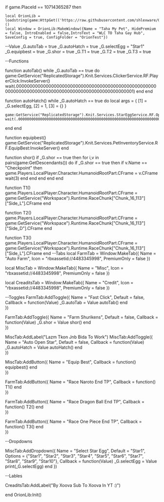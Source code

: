 if game.PlaceId == 10714365287 then

    local OrionLib = loadstring(game:HttpGet(('https://raw.githubusercontent.com/shlexware/Orion/main/source')))()
    local Window = OrionLib:MakeWindow({Name = "Taha My Pet", HidePremium = false, IntroEnabled = false,IntroText = "WLC TO Taha Gay Hub", SaveConfig = true, ConfigFolder = "OrionTest"})

--Value
_G.autoTab = true
_G.autoHatch = true
_G.selectEgg = "Star1"
_G.equipbest = true
_G.shor = true
_G.T1 = true
_G.T2 = true
_G.T3 = true


--Functions

function autoTab()
    while _G.autoTab == true do
        game:GetService("ReplicatedStorage").Knit.Services.ClickerService.RF.PlayerClick:InvokeServer()
        wait(.0000000000000000000000000000000000000000000000000000000000000000000000000000000000000000000000000001)
     end
    end


function autoHatch()
    while _G.autoHatch == true do
local args = {
    [1] = _G.selectEgg,
    [2] = 1,
    [3] = {}
}

    game:GetService("ReplicatedStorage").Knit.Services.StarEggService.RF.OpenEggs:InvokeServer(unpack(args))
    wait(.000000000000000000000000000000000000000000000000000000000000000000000000000000000000000000000000000000001)
end
end

function equipbest()
    game:GetService("ReplicatedStorage").Knit.Services.PetInventoryService.RF.EquipBest:InvokeServer()
end

function shor()
	if _G.shor == true then
		for i,v in pairs(game:GetDescendants()) do
			if _G.shor == true then
				if v.Name == "Checkpoint" then
					game.Players.LocalPlayer.Character.HumanoidRootPart.CFrame = v.CFrame
					wait(3)
				end
			end
		end
	end
end

function T1()
	game.Players.LocalPlayer.Character.HumanoidRootPart.CFrame = game:GetService("Workspace").Runtime.RaceChunk["Chunk_16_113"]["Side_L"].CFrame
end

function T2()
	game.Players.LocalPlayer.Character.HumanoidRootPart.CFrame = game:GetService("Workspace").Runtime.RaceChunk["Chunk_16_113"]["Side_D"].CFrame
end

function T3()
	game.Players.LocalPlayer.Character.HumanoidRootPart.CFrame = game:GetService("Workspace").Runtime.RaceChunk["Chunk_16_113"]["Side_L"].CFrame
end
--Tabs
local FarmTab = Window:MakeTab({
	Name = "Auto Farm",
	Icon = "rbxassetid://4483345998",
	PremiumOnly = false
})

local MiscTab = Window:MakeTab({
	Name = "Misc",
	Icon = "rbxassetid://4483345998",
	PremiumOnly = false
})

local CreaditsTab = Window:MakeTab({
	Name = "Credit",
	Icon = "rbxassetid://4483345998",
	PremiumOnly = false
})


--Toggles
FarmTab:AddToggle({
	Name = "Fast Click",
	Default = false,
	Callback = function(Value)
		_G.autoTab = Value
        autoTab()
	end    
})

FarmTab:AddToggle({
	Name = "Farm Shurikens",
	Default = false,
	Callback = function(Value)
		_G.shor = Value
        shor()
	end    
})

MiscTab:AddLabel("Lazm Tkon Jnb Bida To Work")
MiscTab:AddToggle({
	Name = "Auto Open Star",
	Default = false,
	Callback = function(Value)
        _G.autoHatch = Value
        autoHatch()
	end    
})

MiscTab:AddButton({
	Name = "Equip Best",
	Callback = function()
            equipbest()
  	end    
})

FarmTab:AddButton({
	Name = "Race Naroto End TP",
	Callback = function()
            T1()
  	end    
})

FarmTab:AddButton({
	Name = "Race Dragon Ball End TP",
	Callback = function()
            T2()
  	end    
})

FarmTab:AddButton({
	Name = "Race One Piece End TP",
	Callback = function()
            T3()
  	end    
})

--Dropdowns

MiscTab:AddDropdown({
	Name = "Select Star Egg",
	Default = "Star1",
	Options = {"Star1", "Star2", "Star3", "Star4", "Star5", "Star6", "Star7", "Star8", "Star9", "Star10"},
	Callback = function(Value)
		_G.selectEgg = Value
        print(_G.selectEgg)
	end 
})

--Lables

CreaditsTab:AddLabel("By Xoova Sub To Xoova In YT :)")









end
OrionLib:Init()
